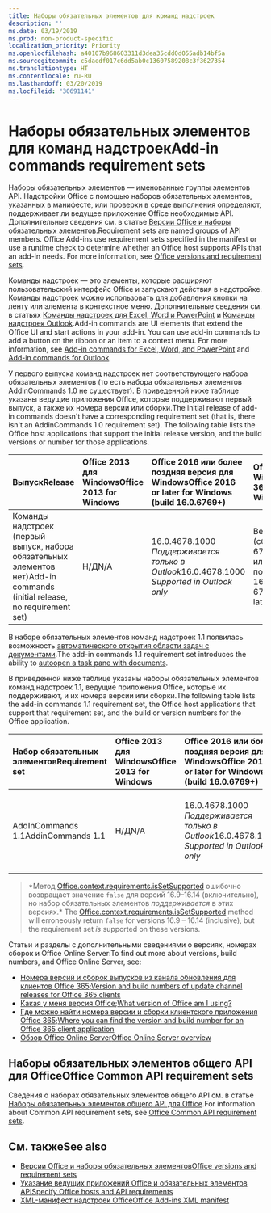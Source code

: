 ```yaml
---
title: Наборы обязательных элементов для команд надстроек
description: ''
ms.date: 03/19/2019
ms.prod: non-product-specific
localization_priority: Priority
ms.openlocfilehash: a40107b968603311d3dea35cdd0d055adb14bf5a
ms.sourcegitcommit: c5daedf017c6dd5ab0c13607589208c3f3627354
ms.translationtype: HT
ms.contentlocale: ru-RU
ms.lasthandoff: 03/20/2019
ms.locfileid: "30691141"
---
```

# <a name="add-in-commands-requirement-sets"></a><span data-ttu-id="617de-102">Наборы обязательных элементов для команд надстроек</span><span class="sxs-lookup"><span data-stu-id="617de-102">Add-in commands requirement sets</span></span>

<span data-ttu-id="617de-p101">Наборы обязательных элементов — именованные группы элементов API. Надстройки Office с помощью наборов обязательных элементов, указанных в манифесте, или проверки в среде выполнения определяют, поддерживает ли ведущее приложение Office необходимые API. Дополнительные сведения см. в статье [Версии Office и наборы обязательных элементов](/office/dev/add-ins/develop/office-versions-and-requirement-sets).</span><span class="sxs-lookup"><span data-stu-id="617de-p101">Requirement sets are named groups of API members. Office Add-ins use requirement sets specified in the manifest or use a runtime check to determine whether an Office host supports APIs that an add-in needs. For more information, see [Office versions and requirement sets](/office/dev/add-ins/develop/office-versions-and-requirement-sets).</span></span>

<span data-ttu-id="617de-p102">Команды надстроек — это элементы, которые расширяют пользовательский интерфейс Office и запускают действия в надстройке. Команды надстроек можно использовать для добавления кнопки на ленту или элемента в контекстное меню. Дополнительные сведения см. в статьях [Команды надстроек для Excel, Word и PowerPoint](/office/dev/add-ins/design/add-in-commands) и [Команды надстроек Outlook](/outlook/add-ins/add-in-commands-for-outlook).</span><span class="sxs-lookup"><span data-stu-id="617de-p102">Add-in commands are UI elements that extend the Office UI and start actions in your add-in. You can use add-in commands to add a button on the ribbon or an item to a context menu. For more information, see [Add-in commands for Excel, Word, and PowerPoint](/office/dev/add-ins/design/add-in-commands) and [Add-in commands for Outlook](/outlook/add-ins/add-in-commands-for-outlook).</span></span>

<span data-ttu-id="617de-p103">У первого выпуска команд надстроек нет соответствующего набора обязательных элементов (то есть набора обязательных элементов AddInCommands 1.0 не существует). В приведенной ниже таблице указаны ведущие приложения Office, которые поддерживают первый выпуск, а также их номера версии или сборки.</span><span class="sxs-lookup"><span data-stu-id="617de-p103">The initial release of add-in commands doesn't have a corresponding requirement set (that is, there isn't an AddinCommands 1.0 requirement set). The following table lists the Office host applications that support the initial release version, and the build versions or number for those applications.</span></span>  

| <span data-ttu-id="617de-111">Выпуск</span><span class="sxs-lookup"><span data-stu-id="617de-111">Release</span></span>   |  <span data-ttu-id="617de-112">Office 2013 для Windows</span><span class="sxs-lookup"><span data-stu-id="617de-112">Office 2013 for Windows</span></span> | <span data-ttu-id="617de-113">Office 2016 или более поздняя версия для Windows</span><span class="sxs-lookup"><span data-stu-id="617de-113">Office 2016 or later for Windows (build 16.0.6769+)</span></span> | <span data-ttu-id="617de-114">Office 365 для Windows</span><span class="sxs-lookup"><span data-stu-id="617de-114">Office 365 for Windows</span></span>   |  <span data-ttu-id="617de-115">Office 365 для iPad</span><span class="sxs-lookup"><span data-stu-id="617de-115">Office 365 for iPad</span></span>  |  <span data-ttu-id="617de-116">Office 365 для Mac</span><span class="sxs-lookup"><span data-stu-id="617de-116">Office 365 for Mac</span></span>  | <span data-ttu-id="617de-117">Office Online</span><span class="sxs-lookup"><span data-stu-id="617de-117">Office Online</span></span>  |  
|:-----|:-----|:-----|:-----|:-----|:-----|:-----|
| <span data-ttu-id="617de-118">Команды надстроек (первый выпуск, набора обязательных элементов нет)</span><span class="sxs-lookup"><span data-stu-id="617de-118">Add-in commands (initial release, no requirement set)</span></span> | <span data-ttu-id="617de-119">Н/Д</span><span class="sxs-lookup"><span data-stu-id="617de-119">N/A</span></span> | <span data-ttu-id="617de-120">16.0.4678.1000 *Поддерживается только в Outlook*</span><span class="sxs-lookup"><span data-stu-id="617de-120">16.0.4678.1000 *Supported in Outlook only*</span></span> |<span data-ttu-id="617de-121">Версия 1603 (сборка 6769.0000) или более поздняя</span><span class="sxs-lookup"><span data-stu-id="617de-121">Version 1603 (Build 6769.0000) or later</span></span> | <span data-ttu-id="617de-122">Н/Д</span><span class="sxs-lookup"><span data-stu-id="617de-122">N/A</span></span> | <span data-ttu-id="617de-123">15.33 или более поздняя версия</span><span class="sxs-lookup"><span data-stu-id="617de-123">15.33 or later</span></span>| <span data-ttu-id="617de-124">Январь 2016 г.</span><span class="sxs-lookup"><span data-stu-id="617de-124">January 2016</span></span> |

<span data-ttu-id="617de-125">В наборе обязательных элементов команд надстроек 1.1 появилась возможность [автоматического открытия области задач с документами](/office/dev/add-ins/develop/automatically-open-a-task-pane-with-a-document).</span><span class="sxs-lookup"><span data-stu-id="617de-125">The add-in commands 1.1 requirement set introduces the ability to [autoopen a task pane with documents](/office/dev/add-ins/develop/automatically-open-a-task-pane-with-a-document).</span></span>

<span data-ttu-id="617de-126">В приведенной ниже таблице указаны наборы обязательных элементов команд надстроек 1.1, ведущие приложения Office, которые их поддерживают, и их номера версии или сборки.</span><span class="sxs-lookup"><span data-stu-id="617de-126">The following table lists the add-in commands 1.1 requirement set, the Office host applications that support that requirement set, and the build or version numbers for the Office application.</span></span>

|  <span data-ttu-id="617de-127">Набор обязательных элементов</span><span class="sxs-lookup"><span data-stu-id="617de-127">Requirement set</span></span>  |  <span data-ttu-id="617de-128">Office 2013 для Windows</span><span class="sxs-lookup"><span data-stu-id="617de-128">Office 2013 for Windows</span></span> | <span data-ttu-id="617de-129">Office 2016 или более поздняя версия для Windows</span><span class="sxs-lookup"><span data-stu-id="617de-129">Office 2016 or later for Windows (build 16.0.6769+)</span></span> | <span data-ttu-id="617de-130">Office 365 для Windows</span><span class="sxs-lookup"><span data-stu-id="617de-130">Office 365 for Windows</span></span>   |  <span data-ttu-id="617de-131">Office 365 для iPad</span><span class="sxs-lookup"><span data-stu-id="617de-131">Office 365 for iPad</span></span>  |  <span data-ttu-id="617de-132">Office 365 для Mac</span><span class="sxs-lookup"><span data-stu-id="617de-132">Office 365 for Mac</span></span>  | <span data-ttu-id="617de-133">Office Online</span><span class="sxs-lookup"><span data-stu-id="617de-133">Office Online</span></span>  |  
|:-----|:-----|:-----|:-----|:-----|:-----|:-----|
| <span data-ttu-id="617de-134">AddInCommands 1.1</span><span class="sxs-lookup"><span data-stu-id="617de-134">AddinCommands 1.1</span></span>  | <span data-ttu-id="617de-135">Н/Д</span><span class="sxs-lookup"><span data-stu-id="617de-135">N/A</span></span> | <span data-ttu-id="617de-136">16.0.4678.1000 *Поддерживается только в Outlook*</span><span class="sxs-lookup"><span data-stu-id="617de-136">16.0.4678.1000 *Supported in Outlook only*</span></span>  | <span data-ttu-id="617de-137">Версия 1705 (сборка 8121.1000) или более поздняя</span><span class="sxs-lookup"><span data-stu-id="617de-137">Version 1705 (Build 8121.1000) or later</span></span> | <span data-ttu-id="617de-138">Н/Д</span><span class="sxs-lookup"><span data-stu-id="617de-138">N/A</span></span> | <span data-ttu-id="617de-139">15.34 или более поздняя версия\*</span><span class="sxs-lookup"><span data-stu-id="617de-139">15.34 or later\*</span></span>| <span data-ttu-id="617de-140">Май 2017 г.</span><span class="sxs-lookup"><span data-stu-id="617de-140">May 2017</span></span> |

><span data-ttu-id="617de-141">\*Метод [Office.context.requirements.isSetSupported](/javascript/api/office/office.requirementsetsupport#issetsupported-name--minversion-) ошибочно возвращает значение `false` для версий 16.9&ndash;16.14 (включительно), но набор обязательных элементов *поддерживается* в этих версиях.</span><span class="sxs-lookup"><span data-stu-id="617de-141">\* The [Office.context.requirements.isSetSupported](/javascript/api/office/office.requirementsetsupport#issetsupported-name--minversion-) method will erroneously return `false` for versions 16.9 &ndash; 16.14 (inclusive), but the requirement set *is* supported on these versions.</span></span>

<span data-ttu-id="617de-142">Статьи и разделы с дополнительными сведениями о версиях, номерах сборок и Office Online Server:</span><span class="sxs-lookup"><span data-stu-id="617de-142">To find out more about versions, build numbers, and Office Online Server, see:</span></span>

- <span data-ttu-id="617de-143">[Номера версий и сборок выпусков из канала обновления для клиентов Office 365](https://support.office.com/article/version-and-build-numbers-of-update-channel-releases-ae942449-1fca-4484-898b-a933ea23def7);</span><span class="sxs-lookup"><span data-stu-id="617de-143">[Version and build numbers of update channel releases for Office 365 clients](https://support.office.com/article/version-and-build-numbers-of-update-channel-releases-ae942449-1fca-4484-898b-a933ea23def7)</span></span>
- <span data-ttu-id="617de-144">[Какая у меня версия Office](https://support.office.com/article/What-version-of-Office-am-I-using-932788b8-a3ce-44bf-bb09-e334518b8b19);</span><span class="sxs-lookup"><span data-stu-id="617de-144">[What version of Office am I using?](https://support.office.com/article/What-version-of-Office-am-I-using-932788b8-a3ce-44bf-bb09-e334518b8b19)</span></span>
- <span data-ttu-id="617de-145">[Где можно найти номера версии и сборки клиентского приложения Office 365](https://support.office.com/article/version-and-build-numbers-of-update-channel-releases-ae942449-1fca-4484-898b-a933ea23def7);</span><span class="sxs-lookup"><span data-stu-id="617de-145">[Where you can find the version and build number for an Office 365 client application](https://support.office.com/article/version-and-build-numbers-of-update-channel-releases-ae942449-1fca-4484-898b-a933ea23def7)</span></span>
- [<span data-ttu-id="617de-146">Обзор Office Online Server</span><span class="sxs-lookup"><span data-stu-id="617de-146">Office Online Server overview</span></span>](/officeonlineserver/office-online-server-overview)

## <a name="office-common-api-requirement-sets"></a><span data-ttu-id="617de-147">Наборы обязательных элементов общего API для Office</span><span class="sxs-lookup"><span data-stu-id="617de-147">Office Common API requirement sets</span></span>

<span data-ttu-id="617de-148">Сведения о наборах обязательных элементов общего API см. в статье [Наборы обязательных элементов общего API для Office](office-add-in-requirement-sets.md).</span><span class="sxs-lookup"><span data-stu-id="617de-148">For information about Common API requirement sets, see [Office Common API requirement sets](office-add-in-requirement-sets.md).</span></span>

## <a name="see-also"></a><span data-ttu-id="617de-149">См. также</span><span class="sxs-lookup"><span data-stu-id="617de-149">See also</span></span>

- [<span data-ttu-id="617de-150">Версии Office и наборы обязательных элементов</span><span class="sxs-lookup"><span data-stu-id="617de-150">Office versions and requirement sets</span></span>](/office/dev/add-ins/develop/office-versions-and-requirement-sets)
- [<span data-ttu-id="617de-151">Указание ведущих приложений Office и обязательных элементов API</span><span class="sxs-lookup"><span data-stu-id="617de-151">Specify Office hosts and API requirements</span></span>](/office/dev/add-ins/develop/specify-office-hosts-and-api-requirements)
- [<span data-ttu-id="617de-152">XML-манифест надстроек Office</span><span class="sxs-lookup"><span data-stu-id="617de-152">Office Add-ins XML manifest</span></span>](/office/dev/add-ins/develop/add-in-manifests)
